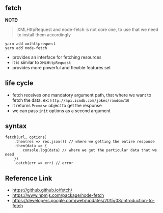 ## fetch

**NOTE:**

> XMLHttpRequest and node-fetch is not core one, to use that we need to install them accordingly

```
yarn add xmlhttprequest
yarn add node-fetch
```

-   provides an interface for fetching resources
-   it is similar to `XMLHttpRequest`
-   provides more powerful and flexible features set

## life cycle

-   fetch receives one mandatory argument path, that where we want to fetch the data.
    ex: `http://api.icndb.com/jokes/random/10`
-   it returns `Promise` object to get the response
-   we can pass `init` options as a second argument

## syntax

```
fetch(url, options)
    .then(res => res.json()) // where we getting the entire response
    .then(data => {
        console.log(data) // where we get the particular data that we need
    })
    .catch(err => err) // error
```

## Reference Link

-   https://github.github.io/fetch/
-   https://www.npmjs.com/package/node-fetch
-   https://developers.google.com/web/updates/2015/03/introduction-to-fetch

